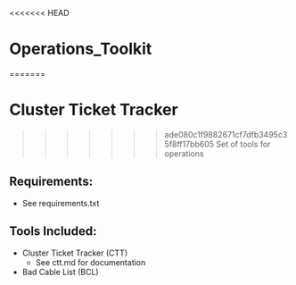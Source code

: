 <<<<<<< HEAD
# Operations_Toolkit
=======
# Cluster Ticket Tracker
>>>>>>> ade080c1f9882671cf7dfb3495c35f8ff17bb605
Set of tools for operations

## Requirements:
* See requirements.txt

## Tools Included:
* Cluster Ticket Tracker (CTT)
  * See ctt.md for documentation
* Bad Cable List (BCL)

